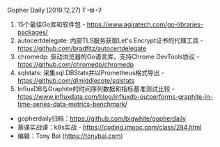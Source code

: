 Gopher Daily (2019.12.27) ʕ◔ϖ◔ʔ

1. 15个最佳Go库和软件包 - https://www.agiratech.com/go-libraries-packages/
2. autocertdelegate: 内部TLS服务获取Let's Encrypt证书的代理工具 - https://github.com/bradfitz/autocertdelegate
3. chromedp: 驱动浏览器的Go语言库，支持Chrome DevTools协议 - https://github.com/chromedp/chromedp
4. sqlstats: 采集sql.DBStats并以Prometheus格式导出 - https://github.com/dlmiddlecote/sqlstats
5. InfluxDB与Graphite的时间序列数据和指标基准测试比较 - https://www.influxdata.com/blog/influxdb-outperforms-graphite-in-time-series-data-metrics-benchmark/

* gopherdaily归档：https://github.com/bigwhite/gopherdaily
* 慕课实战课：k8s实战 - https://coding.imooc.com/class/284.html
* 编辑：Tony Bai (https://tonybai.com)
